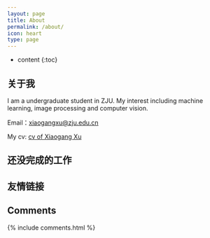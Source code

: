 ```yaml
---
layout: page
title: About
permalink: /about/
icon: heart
type: page
---
```


* content
{:toc}

## 关于我

I am a undergraduate student in ZJU. My interest including machine learning, image processing and computer vision.

Email：xiaogangxu@zju.edu.cn

My cv: [cv of Xiaogang Xu](../cv/徐晓刚中英文简历.pdf)

## 还没完成的工作



## 友情链接



## Comments

{% include comments.html %}
